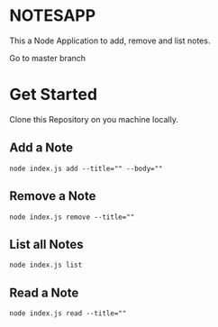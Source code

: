 # NOTESAPP
This a Node Application to add, remove and list notes.

Go to master branch




# Get Started
Clone this Repository on you machine locally.



## Add a Note
`node index.js add --title="" --body=""`

## Remove a Note
`node index.js remove --title=""`

## List all Notes
`node index.js list`

## Read a Note
`node index.js read --title=""`
